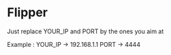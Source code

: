 # Flipper

Just replace YOUR_IP and PORT by the ones you aim at

Example : 
YOUR_IP -> 192.168.1.1
PORT -> 4444
